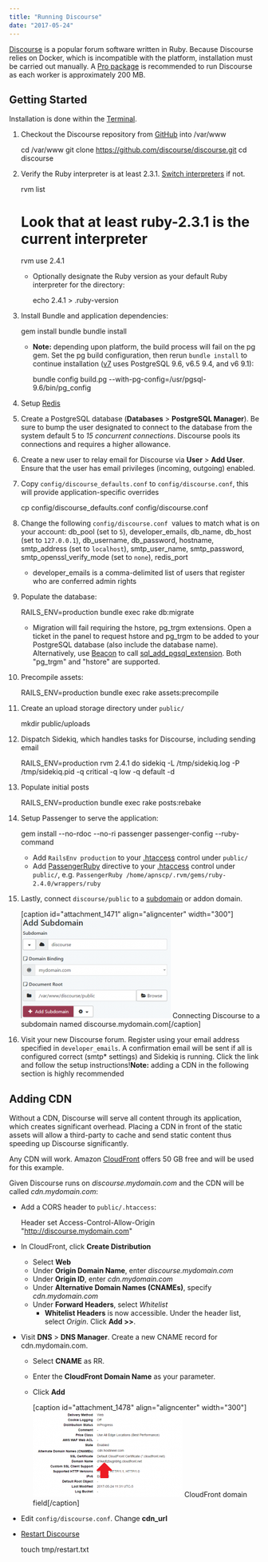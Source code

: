 ```yaml
---
title: "Running Discourse"
date: "2017-05-24"
---
```


[Discourse](https://www.discourse.org/) is a popular forum software written in Ruby. Because Discourse relies on Docker, which is incompatible with the platform, installation must be carried out manually. A [Pro package](https://apiscp.com/pricing) is recommended to run Discourse as each worker is approximately 200 MB.

## Getting Started

Installation is done within the [Terminal](https://kb.apiscp.com/terminal/accessing-terminal/).

1. Checkout the Discourse repository from [GitHub](https://github.com/discourse/discourse) into /var/www
    
    cd /var/www
    git clone https://github.com/discourse/discourse.git
    cd discourse
    
2. Verify the Ruby interpreter is at least 2.3.1. [Switch interpreters](https://kb.apiscp.com/ruby/changing-ruby-versions/) if not.
    
    rvm list
    # Look that at least ruby-2.3.1 is the current interpreter
    rvm use 2.4.1
    
    - Optionally designate the Ruby version as your default Ruby interpreter for the directory:
        
        echo 2.4.1 > .ruby-version
        
3. Install Bundle and application dependencies:
    
    gem install bundle
    bundle install
    
    - **Note:** depending upon platform, the build process will fail on the pg gem. Set the pg build configuration, then rerun `bundle install` to continue installation ([v7](https://kb.apiscp.com/platform/determining-platform-version/) uses PostgreSQL 9.6, v6.5 9.4, and v6 9.1):
        
        bundle config build.pg --with-pg-config=/usr/pgsql-9.6/bin/pg\_config
        
4. Setup [Redis](https://kb.apiscp.com/guides/running-redis/)
5. Create a PostgreSQL database (**Databases** > **PostgreSQL Manager**). Be sure to bump the user designated to connect to the database from the system default 5 to _15 concurrent connections_. Discourse pools its connections and requires a higher allowance.
6. Create a new user to relay email for Discourse via **User** > **Add User**. Ensure that the user has email privileges (incoming, outgoing) enabled.
7. Copy `config/discourse_defaults.conf` to `config/discourse.conf`, this will provide application-specific overrides
    
    cp config/discourse\_defaults.conf config/discourse.conf
    
8. Change the following `config/discourse.conf`  values to match what is on your account: db\_pool (set to `5`), developer\_emails, db\_name, db\_host (set to `127.0.0.1`), db\_username, db\_password, hostname, smtp\_address (set to `localhost`), smtp\_user\_name, smtp\_password, smtp\_openssl\_verify\_mode (set to `none`), redis\_port
    - developer\_emails is a comma-delimited list of users that register who are conferred admin rights
9. Populate the database:
    
    RAILS\_ENV=production bundle exec rake db:migrate
    
    - Migration will fail requiring the hstore, pg\_trgm extensions. Open a ticket in the panel to request hstore and pg\_trgm to be added to your PostgreSQL database (also include the database name). Alternatively, use [Beacon](https://kb.apiscp.com/control-panel/scripting-with-beacon/) to call [sql\_add\_pgsql\_extension](http://docs.apiscp.com/class-Sql_Module.html#_add_pgsql_extension). Both "pg\_trgm" and "hstore" are supported.
10. Precompile assets:
    
    RAILS\_ENV=production bundle exec rake assets:precompile
    
11. Create an upload storage directory under `public/`
    
    mkdir public/uploads
    
12. Dispatch Sidekiq, which handles tasks for Discourse, including sending email
    
    RAILS\_ENV=production rvm 2.4.1 do sidekiq -L /tmp/sidekiq.log -P /tmp/sidekiq.pid -q critical -q low -q default -d
    
13. Populate initial posts
    
    RAILS\_ENV=production bundle exec rake posts:rebake
    
14. Setup Passenger to serve the application:
    
    gem install --no-rdoc --no-ri passenger
    passenger-config --ruby-command
    
    - Add `RailsEnv production` to your [.htaccess](https://kb.apiscp.com/guides/htaccess-guide/) control under `public/`
    - Add [PassengerRuby](https://kb.apiscp.com/ruby/setting-rails-passenger/) directive to your [.htaccess](https://kb.apiscp.com/guides/htaccess-guide/) control under `public/`, e.g. `PassengerRuby /home/apnscp/.rvm/gems/ruby-2.4.0/wrappers/ruby`
15. Lastly, connect `discourse/public` to a [subdomain](https://kb.apiscp.com/web-content/creating-subdomain/) or addon domain.
    
    \[caption id="attachment\_1471" align="aligncenter" width="300"\][![](images/add-subdomain-300x200.png)](https://kb.apiscp.com/wp-content/uploads/2017/05/add-subdomain.png) Connecting Discourse to a subdomain named discourse.mydomain.com\[/caption\]
16. Visit your new Discourse forum. Register using your email address specified in `developer_emails`. A confirmation email will be sent if all is configured correct (smtp\* settings) and Sidekiq is running. Click the link and follow the setup instructions!**Note:** adding a CDN in the following section is highly recommended

## Adding CDN

Without a CDN, Discourse will serve all content through its application, which creates significant overhead. Placing a CDN in front of the static assets will allow a third-party to cache and send static content thus speeding up Discourse significantly.

Any CDN will work. Amazon [CloudFront](https://aws.amazon.com/cloudfront/) offers 50 GB free and will be used for this example.

Given Discourse runs on _discourse.mydomain.com_ and the CDN will be called _cdn.mydomain.com_:

- Add a CORS header to `public/.htaccess`:
    
    Header set Access-Control-Allow-Origin "http://discourse.mydomain.com"
    
- In CloudFront, click **Create Distribution**
    - Select **Web**
    - Under **Origin Domain Name**, enter _discourse.mydomain.com_
    - Under **Origin ID**, enter _cdn.mydomain.com_
    - Under **Alternative Domain Names (CNAMEs)**, specify _cdn.mydomain.com_
    - Under **Forward Headers**, select _Whitelist_
        - **Whitelist Headers** is now accessible. Under the header list, select _Origin_. Click **Add >>**.
- Visit **DNS** > **DNS Manager**. Create a new CNAME record for cdn.mydomain.com.
    - Select **CNAME** as RR.
    - Enter the **CloudFront Domain Name** as your parameter.
    - Click **Add**
        
        \[caption id="attachment\_1478" align="aligncenter" width="300"\][![](images/domain-name-300x171.png)](https://kb.apiscp.com/wp-content/uploads/2017/05/domain-name.png) CloudFront domain field\[/caption\]
- Edit `config/discourse.conf`. Change **cdn\_url**
- [Restart Discourse](https://kb.apiscp.com/ruby/restarting-passenger-processes/)
    
    touch tmp/restart.txt

